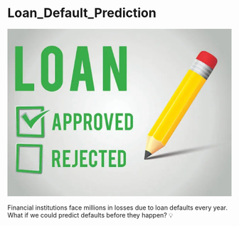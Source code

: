 # Loan_Default_Prediction

![Alt texr](https://github.com/AlayandeJamal/Loan_Default_Prediction/blob/main/loan%20default.webp)

Financial institutions face millions in losses due to loan defaults every year. What if we could predict defaults before they happen? 💡
